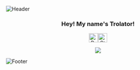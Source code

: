 ![Header]([https://user-images.githubusercontent.com/50290580/124369381-11ed1800-dc74-11eb-90a9-2ff2073c3b97.jpg](https://camo.githubusercontent.com/f896b3cd879395fb3336118063631682816e2a77071b1a4970eb2c141abfff54/68747470733a2f2f63646e2e646973636f72646170702e636f6d2f6174746163686d656e74732f3639363637313931323134323536393530322f313139373935393137383738363936333437372f6865616465722e706e67))

<div align="center">
  <h3>Hey! My name's Trolator!</h3>
  <p>
    <!-- credits: vast -->
    <div style="display: flex; justify-content: center; align-items: center;">
      <img height="25" src="https://api.visitorbadge.io/api/VisitorHit?user=trolator&countColor=%23674fc9" alt="Profile Views"/>
      <!-- <img height="25" src="https://img.shields.io/github/followers/trolator?color=674fc9&style=for-the-badge&logo=github&label=Followers" alt="Followers"/> -->
      <img height="25" src="https://img.shields.io/github/stars/trolator?color=674fc9&style=for-the-badge&logo=github&label=Stars" alt="Stars"/>
    </div>
  </p>
</div>
<p align="center">
  <img src="[https://github-readme-stats.vercel.app/api/?username=trolator&title_color=674fc9&text_color=9f9f9f&show_icons=true&bg_color=00000000&hide_border=true&icon_color=674fc9&hide_title=true&count_private=true](https://camo.githubusercontent.com/6dcd557068076e4af723c2bf3876292a85bff202ba57c0dcd7d3e538fe478672/68747470733a2f2f63646e2e646973636f72646170702e636f6d2f6174746163686d656e74732f3639363637313931323134323536393530322f313139373935393137393133353130323938362f666f6f7465722e706e67)https://camo.githubusercontent.com/6dcd557068076e4af723c2bf3876292a85bff202ba57c0dcd7d3e538fe478672/68747470733a2f2f63646e2e646973636f72646170702e636f6d2f6174746163686d656e74732f3639363637313931323134323536393530322f313139373935393137393133353130323938362f666f6f7465722e706e67" />
</p>

![Footer](https://user-images.githubusercontent.com/50290580/124369382-144f7200-dc74-11eb-807a-f10a7a502dd9.jpg)


